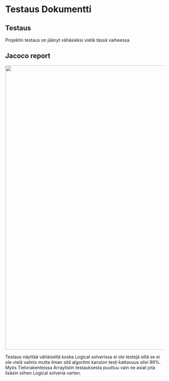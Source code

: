 # Testaus Dokumentti

## Testaus

Projektin testaus on jäänyt vähäsieksi viellä tässä vaiheessa

## Jacoco report

<img src="https://github.com/LKonsta/Tiralabra2020-NonogramSolver/blob/master/dokumentaatio/jacoco_report.png" width="900">

Testaus näyttää vähäiseltä koska Logical solverissa ei ole testejä sillä se ei ole vielä valmis mutta ilman sitä algoritmi kansion testi kattavuus olisi 99%. Myös Tietorakenteissa Arraylistin testauksesta puuttuu vain ne asiat jota lisäsin siihen Logical solveria varten.




